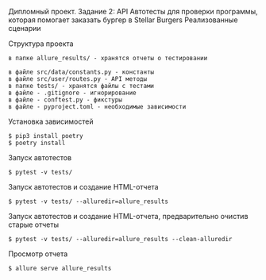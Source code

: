 Дипломный проект. Задание 2: API
Автотесты для проверки программы, которая помогает заказать бургер в Stellar Burgers
Реализованные сценарии

Структура проекта

    в папке allure_results/ - хранятся отчеты о тестировании

    в файле src/data/constants.py - константы
    в файле src/user/routes.py - API методы
    в папке tests/ - хранятся файлы с тестами
    в файле - .gitignore - игнорирование
    в файле - conftest.py - фикстуры
    в файле - pyproject.toml - необходимые зависимости
    
Установка зависимостей

    $ pip3 install poetry
    $ poetry install

Запуск автотестов

    $ pytest -v tests/

Запуск автотестов и создание HTML-отчета

    $ pytest -v tests/ --alluredir=allure_results

Запуск автотестов и создание HTML-отчета, предварительно очистив старые отчеты

    $ pytest -v tests/ --alluredir=allure_results --clean-alluredir 

Просмотр отчета

    $ allure serve allure_results
